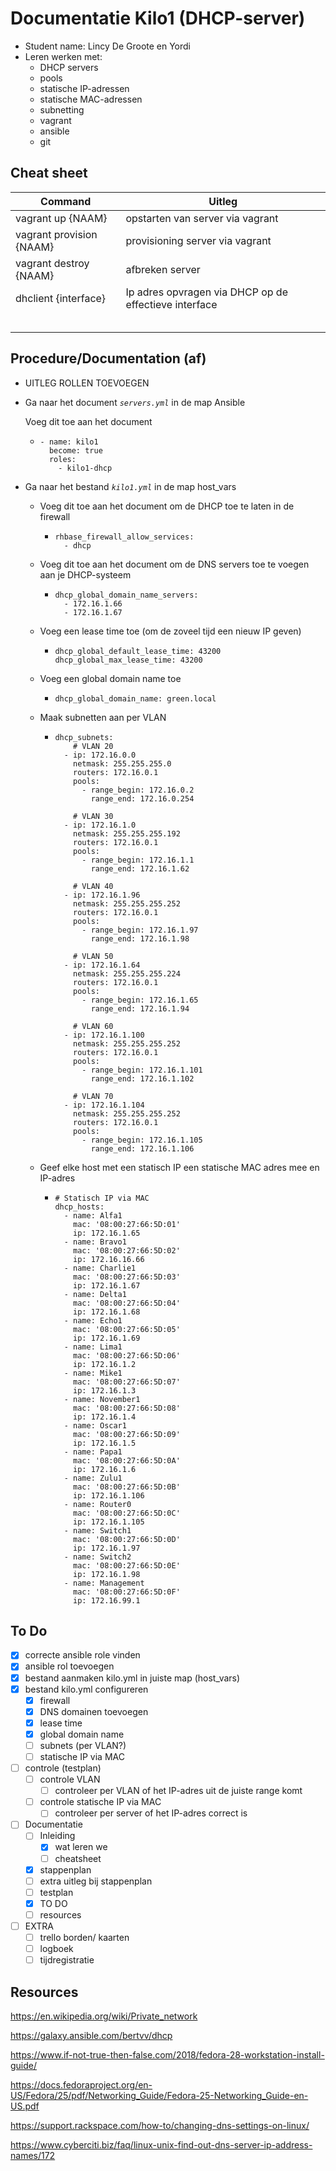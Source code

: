 

# Documentatie Kilo1 (DHCP-server)

- Student name: Lincy De Groote en Yordi 
- Leren werken met:
  - DHCP servers
  - pools
  - statische IP-adressen
  - statische MAC-adressen
  - subnetting
  - vagrant
  - ansible
  - git

## Cheat sheet

| Command                  | Uitleg                                                |
| ------------------------ | ----------------------------------------------------- |
| vagrant up {NAAM}        | opstarten van server via vagrant                      |
| vagrant provision {NAAM} | provisioning server via vagrant                       |
| vagrant destroy {NAAM}   | afbreken server                                       |
| dhclient {interface}     | Ip adres opvragen via DHCP op de effectieve interface |
|                          |                                                       |
|                          |                                                       |
|                          |                                                       |
|                          |                                                       |
|                          |                                                       |



## Procedure/Documentation (af)

- UITLEG ROLLEN TOEVOEGEN

- Ga naar het document *`servers.yml`* in de map Ansible

  Voeg dit toe aan het document

  - ```
    - name: kilo1
      become: true
      roles:
        - kilo1-dhcp	
    ```

- Ga naar het bestand *`kilo1.yml`* in de map host_vars

  - Voeg dit toe aan het document om de DHCP toe te laten in de firewall

    - ```
      rhbase_firewall_allow_services:
        - dhcp
      ```

  - Voeg dit toe  aan het document om de DNS servers toe te voegen aan je DHCP-systeem

    - ```
      dhcp_global_domain_name_servers:
        - 172.16.1.66
        - 172.16.1.67
      ```

  - Voeg een lease time toe (om de zoveel tijd een nieuw IP geven)

    - ```
      dhcp_global_default_lease_time: 43200
      dhcp_global_max_lease_time: 43200
      ```

  - Voeg een global domain name toe

    - ```
      dhcp_global_domain_name: green.local
      ```

  - Maak subnetten aan per VLAN

    - ```
      dhcp_subnets:
          # VLAN 20
        - ip: 172.16.0.0
          netmask: 255.255.255.0
          routers: 172.16.0.1
          pools:
            - range_begin: 172.16.0.2
              range_end: 172.16.0.254

          # VLAN 30
        - ip: 172.16.1.0
          netmask: 255.255.255.192
          routers: 172.16.0.1
          pools:
            - range_begin: 172.16.1.1
              range_end: 172.16.1.62

          # VLAN 40
        - ip: 172.16.1.96
          netmask: 255.255.255.252
          routers: 172.16.0.1
          pools:
            - range_begin: 172.16.1.97
              range_end: 172.16.1.98

          # VLAN 50
        - ip: 172.16.1.64
          netmask: 255.255.255.224
          routers: 172.16.0.1
          pools:
            - range_begin: 172.16.1.65
              range_end: 172.16.1.94

          # VLAN 60
        - ip: 172.16.1.100
          netmask: 255.255.255.252
          routers: 172.16.0.1
          pools:
            - range_begin: 172.16.1.101
              range_end: 172.16.1.102
              
          # VLAN 70
        - ip: 172.16.1.104
          netmask: 255.255.255.252
          routers: 172.16.0.1
          pools:
            - range_begin: 172.16.1.105
              range_end: 172.16.1.106
      ```

  - Geef elke host met een statisch IP een statische MAC adres mee en IP-adres

    - ```
      # Statisch IP via MAC
      dhcp_hosts:
        - name: Alfa1
          mac: '08:00:27:66:5D:01'
          ip: 172.16.1.65
        - name: Bravo1
          mac: '08:00:27:66:5D:02'
          ip: 172.16.16.66
        - name: Charlie1
          mac: '08:00:27:66:5D:03'
          ip: 172.16.1.67
        - name: Delta1
          mac: '08:00:27:66:5D:04'
          ip: 172.16.1.68
        - name: Echo1
          mac: '08:00:27:66:5D:05'
          ip: 172.16.1.69
        - name: Lima1
          mac: '08:00:27:66:5D:06'
          ip: 172.16.1.2
        - name: Mike1
          mac: '08:00:27:66:5D:07'
          ip: 172.16.1.3
        - name: November1
          mac: '08:00:27:66:5D:08'
          ip: 172.16.1.4
        - name: Oscar1
          mac: '08:00:27:66:5D:09'
          ip: 172.16.1.5
        - name: Papa1
          mac: '08:00:27:66:5D:0A'
          ip: 172.16.1.6
        - name: Zulu1
          mac: '08:00:27:66:5D:0B'
          ip: 172.16.1.106
        - name: Router0
          mac: '08:00:27:66:5D:0C'
          ip: 172.16.1.105
        - name: Switch1
          mac: '08:00:27:66:5D:0D'
          ip: 172.16.1.97
        - name: Switch2
          mac: '08:00:27:66:5D:0E'
          ip: 172.16.1.98
        - name: Management
          mac: '08:00:27:66:5D:0F'
          ip: 172.16.99.1   
      ```


## To Do

- [x] correcte ansible role vinden
- [x] ansible rol toevoegen
- [x] bestand aanmaken kilo.yml in juiste map (host_vars)
- [x] bestand kilo.yml configureren
  - [x] firewall
  - [x] DNS domainen toevoegen
  - [x] lease time
  - [x] global domain name
  - [ ] subnets (per VLAN?)
  - [ ] statische IP via MAC
- [ ] controle (testplan)
  - [ ] controle VLAN
    - [ ] controleer per VLAN of het IP-adres uit de juiste range komt
  - [ ] controle statische IP via MAC
    - [ ] controleer per server of het IP-adres correct is
- [ ] Documentatie
  - [ ] Inleiding
    - [x] wat leren we
    - [ ] cheatsheet
  - [x] stappenplan
  - [ ] extra uitleg bij stappenplan
  - [ ] testplan
  - [x] TO DO
  - [ ] resources
- [ ] EXTRA
  - [ ] trello borden/ kaarten 
  - [ ] logboek
  - [ ] tijdregistratie

## Resources

https://en.wikipedia.org/wiki/Private_network

https://galaxy.ansible.com/bertvv/dhcp

https://www.if-not-true-then-false.com/2018/fedora-28-workstation-install-guide/

https://docs.fedoraproject.org/en-US/Fedora/25/pdf/Networking_Guide/Fedora-25-Networking_Guide-en-US.pdf

https://support.rackspace.com/how-to/changing-dns-settings-on-linux/

https://www.cyberciti.biz/faq/linux-unix-find-out-dns-server-ip-address-names/172
